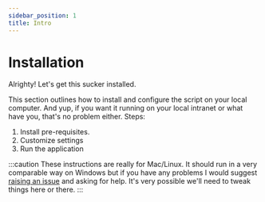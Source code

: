 ```yaml
---
sidebar_position: 1
title: Intro
---
```


# Installation

Alrighty! Let's get this sucker installed. 

This section outlines how to install and configure the script on your local computer. And yup, if you want it running
on your local intranet or what have you, that's no problem either. Steps:

1. Install pre-requisites.
2. Customize settings
3. Run the application

:::caution
These instructions are really for Mac/Linux. It should run in a very comparable way on Windows but if you have
any problems I would suggest [raising an issue](https://github.com/benkeen/generatedata/issues) and asking for help. It's 
very possible we'll need to tweak things here or there.
:::
